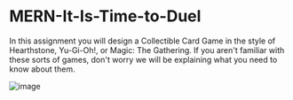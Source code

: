 # MERN-It-Is-Time-to-Duel

In this assignment you will design a Collectible Card Game in the style of Hearthstone, Yu-Gi-Oh!, or Magic: The Gathering. If you aren't familiar with these sorts of games, don't worry we will be explaining what you need to know about them.

![image](https://user-images.githubusercontent.com/93773622/184944542-88af36e7-5de1-4c8c-b992-9472a6542994.png)
